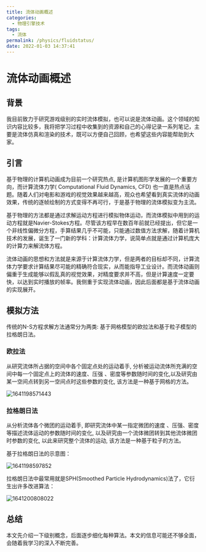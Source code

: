 ```yaml
---
title: 流体动画概述
categories: 
  - 物理引擎技术
tags: 
  - 流体
permalink: /physics/fluidstatus/
date: 2022-01-03 14:37:41
---
```


# 流体动画概述

## 背景

我目前致力于研究游戏级别的实时流体模拟，也可以说是流体动画。这个领域的知识内容比较多，我将把学习过程中收集到的资源和自己的心得记录一系列笔记，主要是流体仿真和渲染的技术，既可以方便自己回顾，也希望这些内容能帮助到大家。

## 引言

基于物理的计算机动画成为目前一个研究热点, 是计算机图形学发展的一个重要方向，而计算流体力学( Computational Fluid Dynamics, CFD) 也一直是热点话题。随着人们对电影和游戏的视觉效果越来越高，观众也希望看到真实流体的动画效果，传统的逐帧绘制的方式变得不再可行，于是基于物理的流体模拟变为主流。

基于物理的方法都是通过求解运动方程进行模拟物体运动，而流体模拟中用到的运动方程就是Navier-Stokes方程。尽管该方程早在数百年前就已经提出，但它是一个非线性偏微分方程，手算结果几乎不可能，只能通过数值方法求解，随着计算机技术的发展，诞生了一门新的学科：计算流体力学，说简单点就是通过计算机庞大的计算力来解流体方程。

流体动画的思想和方法就是来源于计算流体力学，但是两者的目标却不同，计算流体力学要求计算结果尽可能的精确符合现实，从而能指导工业设计。而流体动画则偏重于生成能够以假乱真的视觉效果，对精度要求并不高，但是计算速度一定要快，以达到实时播放的帧率。我侧重于实现流体动画，因此后面都是基于流体动画的实现展开。

## 模拟方法

传统的N-S方程求解方法通常分为两类: 基于网格模型的欧拉法和基于粒子模型的拉格朗日法。

### 欧拉法

从研究流体所占据的空间中各个固定点处的运动着手, 分析被运动流体所充满的空间中每一个固定点上的流体的速度、压强 、密度等参数随时间的变化,以及研究由某一空间点转到另一空间点时这些参数的变化, 该方法是一种基于网格的方法。

![1641198571443](http://up.iogl.cn/2022/04/fea84038770b9872752373da243e3f34.png)



### 拉格朗日法

从分析流体各个微团的运动着手, 即研究流体中某一指定微团的速度 、压强、密度等描述流体运动的参数随时间的变化, 以及研究由一个流体微团转到其他流体微团时参数的变化, 以此来研究整个流体的运动, 该方法是一种基于粒子的方法。

基于拉格朗日法的示意图：

![1641198597852](http://up.iogl.cn/2022/04/e4b21c06049a64324fb4c538432c6abd.png)

拉格朗日法中最常用就是SPH(Smoothed Particle Hydrodynamics)法了，它衍生出许多改进算法：

![1641200808022](http://up.iogl.cn/2022/04/6694d6f738c983d89875244de16dd5fb.png)

## 总结

本文先介绍一下级别概念，后面逐步细化每种算法。本文的信息可能还不够全面，会随着我学习的深入不断完善。